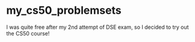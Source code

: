 # my_cs50_problemsets
I was quite free after my 2nd attempt of DSE exam, so I decided to try out the CS50 course!
